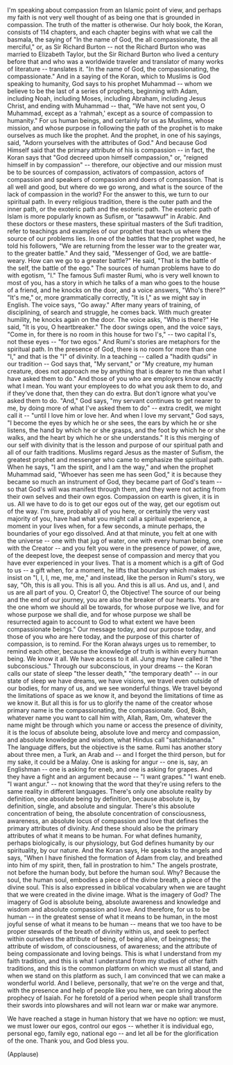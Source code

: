 
I&#39;m speaking about compassion from an Islamic point of view,
and perhaps my faith is not very well thought of
as being one that is grounded in compassion.
The truth of the matter is otherwise.
Our holy book, the Koran, consists of 114 chapters,
and each chapter begins with what we call the basmala,
the saying of &quot;In the name of God, the all compassionate, the all merciful,&quot;
or, as Sir Richard Burton --
not the Richard Burton who was married to Elizabeth Taylor,
but the Sir Richard Burton who lived a century before that
and who was a worldwide traveler
and translator of many works of literature --
translates it. &quot;In the name of God, the compassionating, the compassionate.&quot;
And in a saying of the Koran, which to Muslims is God speaking to humanity,
God says to his prophet Muhammad --
whom we believe to be the last of a series of prophets,
beginning with Adam, including Noah, including Moses, including Abraham,
including Jesus Christ, and ending with Muhammad --
that, &quot;We have not sent you, O Muhammad,
except as a &#39;rahmah,&#39; except as a source of compassion to humanity.&quot;
For us human beings, and certainly for us as Muslims,
whose mission, and whose purpose in following the path of the prophet
is to make ourselves as much like the prophet.
And the prophet, in one of his sayings, said,
&quot;Adorn yourselves with the attributes of God.&quot;
And because God Himself said that the primary attribute of his is compassion --
in fact, the Koran says that &quot;God decreed upon himself compassion,&quot;
or, &quot;reigned himself in by compassion&quot; --
therefore, our objective and our mission must be to be sources of compassion,
activators of compassion, actors of compassion
and speakers of compassion and doers of compassion.
That is all well and good,
but where do we go wrong,
and what is the source of the lack of compassion in the world?
For the answer to this, we turn to our spiritual path.
In every religious tradition, there is the outer path and the inner path,
or the exoteric path and the esoteric path.
The esoteric path of Islam is more popularly known as Sufism, or &quot;tasawwuf&quot; in Arabic.
And these doctors or these masters,
these spiritual masters of the Sufi tradition,
refer to teachings and examples of our prophet
that teach us where the source of our problems lies.
In one of the battles that the prophet waged,
he told his followers, &quot;We are returning from the lesser war
to the greater war, to the greater battle.&quot;
And they said, &quot;Messenger of God, we are battle-weary.
How can we go to a greater battle?&quot;
He said, &quot;That is the battle of the self, the battle of the ego.&quot;
The sources of human problems have to do with egotism, &quot;I.&quot;
The famous Sufi master Rumi, who is very well known to most of you,
has a story in which he talks of a man who goes to the house of a friend,
and he knocks on the door,
and a voice answers, &quot;Who&#39;s there?&quot;
&quot;It&#39;s me,&quot; or, more grammatically correctly, &quot;It is I,&quot;
as we might say in English.
The voice says, &quot;Go away.&quot;
After many years of training, of disciplining, of search and struggle,
he comes back.
With much greater humility, he knocks again on the door.
The voice asks, &quot;Who is there?&quot;
He said, &quot;It is you, O heartbreaker.&quot;
The door swings open, and the voice says,
&quot;Come in, for there is no room in this house for two I&#39;s,&quot;
-- two capital I&#39;s, not these eyes -- &quot;for two egos.&quot;
And Rumi&#39;s stories are metaphors for the spiritual path.
In the presence of God, there is no room for more than one &quot;I,&quot;
and that is the &quot;I&quot; of divinity.
In a teaching -- called a &quot;hadith qudsi&quot; in our tradition --
God says that, &quot;My servant,&quot; or &quot;My creature, my human creature,
does not approach me by anything that is dearer to me
than what I have asked them to do.&quot;
And those of you who are employers know exactly what I mean.
You want your employees to do what you ask them to do,
and if they&#39;ve done that, then they can do extra.
But don&#39;t ignore what you&#39;ve asked them to do.
&quot;And,&quot; God says, &quot;my servant continues to get nearer to me,
by doing more of what I&#39;ve asked them to do&quot; --
extra credit, we might call it --
&quot;until I love him or love her.
And when I love my servant,&quot; God says,
&quot;I become the eyes by which he or she sees,
the ears by which he or she listens,
the hand by which he or she grasps,
and the foot by which he or she walks,
and the heart by which he or she understands.&quot;
It is this merging of our self with divinity
that is the lesson and purpose of our spiritual path and all of our faith traditions.
Muslims regard Jesus as the master of Sufism,
the greatest prophet and messenger who came to emphasize the spiritual path.
When he says, &quot;I am the spirit, and I am the way,&quot;
and when the prophet Muhammad said, &quot;Whoever has seen me has seen God,&quot;
it is because they became so much an instrument of God,
they became part of God&#39;s team --
so that God&#39;s will was manifest through them,
and they were not acting from their own selves and their own egos.
Compassion on earth is given, it is in us.
All we have to do is to get our egos out of the way,
get our egotism out of the way.
I&#39;m sure, probably all of you here, or certainly the very vast majority of you,
have had what you might call a spiritual experience,
a moment in your lives when, for a few seconds, a minute perhaps,
the boundaries of your ego dissolved.
And at that minute, you felt at one with the universe --
one with that jug of water, one with every human being,
one with the Creator --
and you felt you were in the presence of power, of awe,
of the deepest love, the deepest sense of compassion and mercy
that you have ever experienced in your lives.
That is a moment which is a gift of God to us --
a gift when, for a moment, he lifts that boundary
which makes us insist on &quot;I, I, I, me, me, me,&quot;
and instead, like the person in Rumi&#39;s story,
we say, &quot;Oh, this is all you.
This is all you. And this is all us.
And us, and I, and us are all part of you.
O, Creator! O, the Objective! The source of our being
and the end of our journey,
you are also the breaker of our hearts.
You are the one whom we should all be towards, for whose purpose we live,
and for whose purpose we shall die,
and for whose purpose we shall be resurrected again
to account to God to what extent we have been compassionate beings.&quot;
Our message today, and our purpose today,
and those of you who are here today,
and the purpose of this charter of compassion, is to remind.
For the Koran always urges us to remember, to remind each other,
because the knowledge of truth is within every human being.
We know it all.
We have access to it all.
Jung may have called it &quot;the subconscious.&quot;
Through our subconscious, in your dreams --
the Koran calls our state of sleep &quot;the lesser death,&quot;
&quot;the temporary death&quot; --
in our state of sleep we have dreams, we have visions,
we travel even outside of our bodies, for many of us,
and we see wonderful things.
We travel beyond the limitations of space as we know it,
and beyond the limitations of time as we know it.
But all this is for us to glorify the name of the creator
whose primary name is the compassionating, the compassionate.
God, Bokh, whatever name you want to call him with, Allah, Ram, Om,
whatever the name might be through which you name
or access the presence of divinity,
it is the locus of absolute being,
absolute love and mercy and compassion,
and absolute knowledge and wisdom,
what Hindus call &quot;satchidananda.&quot;
The language differs,
but the objective is the same.
Rumi has another story
about three men, a Turk, an Arab and --
and I forget the third person, but for my sake, it could be a Malay.
One is asking for angur -- one is, say, an Englishman --
one is asking for eneb, and one is asking for grapes.
And they have a fight and an argument because
-- &quot;I want grapes.&quot; &quot;I want eneb. &quot;I want angur.&quot; --
not knowing that the word that they&#39;re using
refers to the same reality in different languages.
There&#39;s only one absolute reality by definition,
one absolute being by definition,
because absolute is, by definition, single,
and absolute and singular.
There&#39;s this absolute concentration of being,
the absolute concentration of consciousness,
awareness, an absolute locus of compassion and love
that defines the primary attributes of divinity.
And these should also be
the primary attributes of what it means to be human.
For what defines humanity, perhaps biologically,
is our physiology,
but God defines humanity by our spirituality, by our nature.
And the Koran says, He speaks to the angels and says,
&quot;When I have finished the formation of Adam from clay,
and breathed into him of my spirit,
then, fall in prostration to him.&quot;
The angels prostrate, not before the human body,
but before the human soul.
Why? Because the soul, the human soul,
embodies a piece of the divine breath,
a piece of the divine soul.
This is also expressed in biblical vocabulary
when we are taught that we were created in the divine image.
What is the imagery of God?
The imagery of God is absolute being,
absolute awareness and knowledge and wisdom
and absolute compassion and love.
And therefore, for us to be human --
in the greatest sense of what it means to be human,
in the most joyful sense of what it means to be human --
means that we too have to be proper stewards
of the breath of divinity within us,
and seek to perfect within ourselves the attribute of being,
of being alive, of beingness;
the attribute of wisdom, of consciousness, of awareness;
and the attribute of being compassionate and loving beings.
This is what I understand from my faith tradition,
and this is what I understand from my studies of other faith traditions,
and this is the common platform on which we must all stand,
and when we stand on this platform as such,
I am convinced that we can make a wonderful world.
And I believe, personally, that we&#39;re on the verge
and that, with the presence and help of people like you here,
we can bring about the prophecy of Isaiah.
For he foretold of a period
when people shall transform their swords into plowshares
and will not learn war or make war anymore.

We have reached a stage in human history that we have no option:
we must, we must lower our egos,
control our egos -- whether it is individual ego, personal ego,
family ego, national ego --
and let all be for the glorification of the one.
Thank you, and God bless you.

(Applause)

